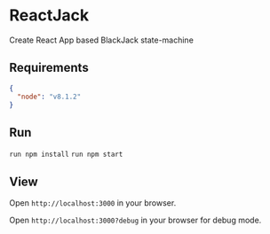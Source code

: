 # ReactJack
Create React App based BlackJack state-machine

## Requirements
```json 
{
  "node": "v8.1.2"
}
```

## Run
`run npm install`
`run npm start`

## View
Open `http://localhost:3000` in your browser.

Open `http://localhost:3000?debug` in your browser for debug mode.
